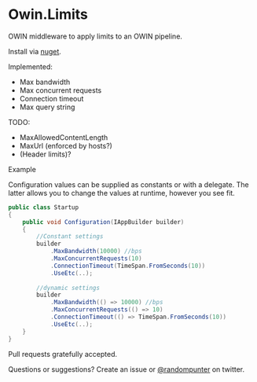 Owin.Limits
===========

OWIN middleware to apply limits to an OWIN pipeline.

Install via [nuget].

Implemented:
 - Max bandwidth
 - Max concurrent requests
 - Connection timeout
 - Max query string
 
TODO:
 - MaxAllowedContentLength
 - MaxUrl (enforced by hosts?)
 - (Header limits)?

Example

Configuration values can be supplied as constants or with a delegate. The latter allows you to change the values at runtime, however you see fit.

```csharp
public class Startup
{
    public void Configuration(IAppBuilder builder)
    {
        //Constant settings
        builder
            .MaxBandwidth(10000) //bps
            .MaxConcurrentRequests(10)
            .ConnectionTimeout(TimeSpan.FromSeconds(10))
            .UseEtc(..);
            
        //dynamic settings
        builder
            .MaxBandwidth(() => 10000) //bps
            .MaxConcurrentRequests(() => 10)
            .ConnectionTimeout(() => TimeSpan.FromSeconds(10))
            .UseEtc(..);
    }
}
```

Pull requests gratefully accepted.

Questions or suggestions? Create an issue or [@randompunter] on twitter.

[nuget]: https://www.nuget.org/packages/Owin.Limits
[@randompunter]: http://twitter.com/randompunter
